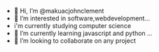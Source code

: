 - 👋 Hi, I’m @makuacjohnclement
- 👀 I’m interested in software,webdevelopment...
-   i'm currently studying computer science
- 🌱 I’m currently learning javascript and python ...
- 💞️ I’m looking to collaborate on any project
